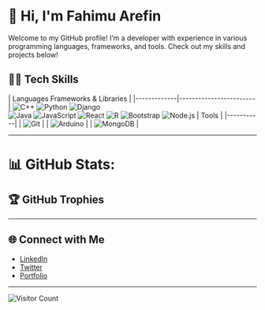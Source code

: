 
# 👋 Hi, I'm Fahimu Arefin

Welcome to my GitHub profile! I’m a developer with experience in various programming languages, frameworks, and tools. Check out my skills and projects below!


## 👨‍💻 Tech Skills
| Languages  Frameworks & Libraries |
|-------------|------------------------|
![C++](https://img.shields.io/badge/-C++-00599C?style=flat&logo=c%2B%2B&logoColor=white)
![Python](https://img.shields.io/badge/-Python-3776AB?style=flat&logo=python&logoColor=white) ![Django](https://img.shields.io/badge/-Django-092E20?style=flat&logo=django)          
![Java](https://img.shields.io/badge/-Java-007396?style=flat&logo=java&logoColor=white)
![JavaScript](https://img.icons8.com/color/48/000000/javascript.png) ![React](https://img.shields.io/badge/-React-61DAFB?style=flat&logo=react&logoColor=black)
![R](https://img.shields.io/badge/-R-276DC3?style=flat&logo=r&logoColor=white)
![Bootstrap](https://img.shields.io/badge/-Bootstrap-7952B3?style=flat&logo=bootstrap)
![Node.js](https://img.shields.io/badge/-Node.js-339933?style=flat&logo=node.js&logoColor=white)
| Tools     |
|-----------|
| ![Git](https://img.shields.io/badge/-Git-F05032?style=flat&logo=git&logoColor=white) |
| ![Arduino](https://img.shields.io/badge/-Arduino-00979D?style=flat&logo=arduino&logoColor=white) | 
| ![MongoDB](https://img.shields.io/badge/-MongoDB-47A248?style=flat&logo=mongodb&logoColor=white) |

---


# 📊 GitHub Stats:




## 🏆 GitHub Trophies


---

## 🌐 Connect with Me

- [LinkedIn](https://www.linkedin.com/in/yourusername)
- [Twitter](https://twitter.com/yourusername)
- [Portfolio](https://yourportfolio.com)

---

![Visitor Count](https://komarev.com/ghpvc/?username=Fahimul-06e&color=blue)

<!---
Fahimul-06/Fahimul-06 is a ✨ special ✨ repository because its `README.md` (this file) appears on your GitHub profile.
You can click the Preview link to take a look at your changes.
--->
